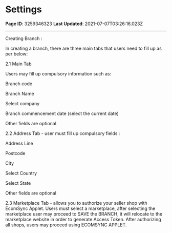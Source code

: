 # Settings

**Page ID**: 3259346323
**Last Updated**: 2021-07-07T03:26:16.023Z

---

Creating Branch :

In creating a branch, there are three main tabs that users need to fill up as per below:

2.1 Main Tab 

 Users may fill up compulsory information such as: 

Branch code 

Branch Name 

Select company 

Branch commencement date (select the current date) 

Other fields are optional 

2.2 Address Tab - user must fill up compulsory fields :

Address Line 

Postcode 

City 

Select Country 

Select State 

Other fields are optional 

2.3 Marketplace Tab - allows you to authorize your seller shop with EcomSync Applet. Users must select a marketplace, after selecting the marketplace user may proceed to SAVE the BRANCH, it will relocate to the marketplace website in order to generate Access Token. After authorizing all shops, users may proceed using ECOMSYNC APPLET.
